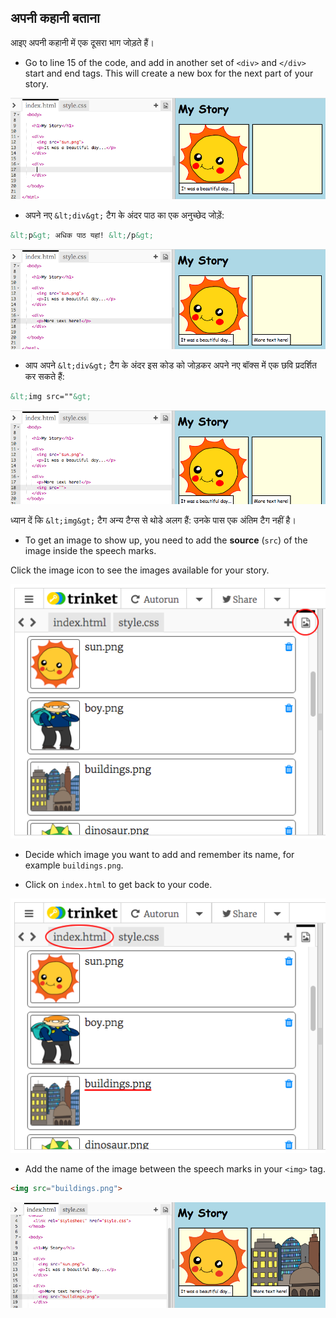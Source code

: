 ## अपनी कहानी बताना

आइए अपनी कहानी में एक दूसरा भाग जोड़ते हैं।

+ Go to line 15 of the code, and add in another set of `<div>` and `</div>` start and end tags. This will create a new box for the next part of your story.

![screenshot](images/story-div.png)

+ अपने नए `&lt;div&gt;` टैग के अंदर पाठ का एक अनुच्छेद जोड़ें:

```html
&lt;p&gt; अधिक पाठ यहां! &lt;/p&gt;
```

![screenshot](images/story-paragraph.png)

+ आप अपने `&lt;div&gt;` टैग के अंदर इस कोड को जोड़कर अपने नए बॉक्स में एक छवि प्रदर्शित कर सकते हैं:

```html
&lt;img src=""&gt;
```

![screenshot](images/story-img-tag.png)

ध्यान दें कि `&lt;img&gt;` टैग अन्य टैग्स से थोडे अलग हैं: उनके पास एक अंतिम टैग नहीं है।

+ To get an image to show up, you need to add the **source** (`src`) of the image inside the speech marks.

Click the image icon to see the images available for your story.

![screenshot](images/story-see-images.png)

+ Decide which image you want to add and remember its name, for example `buildings.png`.

+ Click on `index.html` to get back to your code.

![screenshot](images/story-image-name.png)

+ Add the name of the image between the speech marks in your `<img>` tag.

```html
<img src="buildings.png">
```

![screenshot](images/story-image-name-add.png)